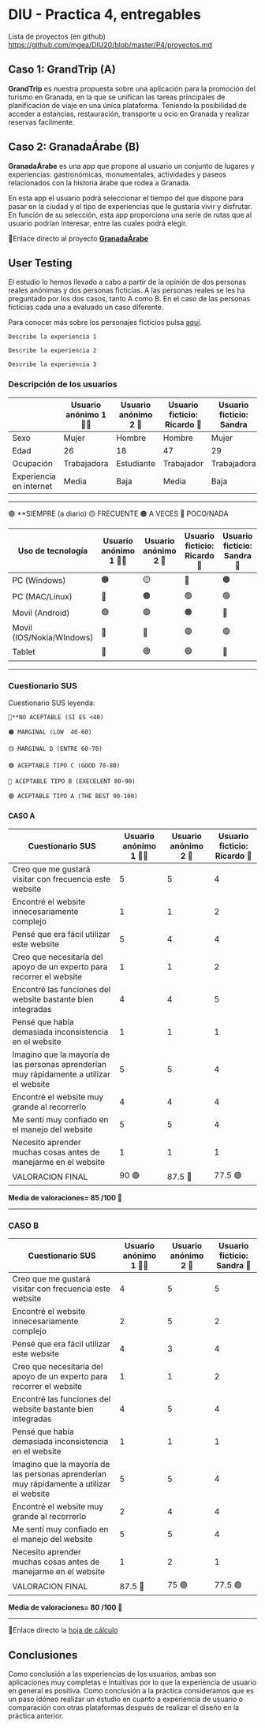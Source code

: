 # DIU - Practica 4, entregables

Lista de proyectos (en github) https://github.com/mgea/DIU20/blob/master/P4/proyectos.md


## Caso 1: GrandTrip (A)

**GrandTrip** es nuestra propuesta sobre una aplicación para la promoción del turismo en Granada, en la que se unifican las tareas principales de planificación de viaje en una única plataforma. Teniendo la posibilidad de acceder a estancias, restauración, transporte u ocio en Granada y realizar reservas facilmente.  

## Caso 2: GranadaÁrabe (B)

**GranadaÁrabe** es una app que propone al usuario un conjunto de lugares y experiencias: gastronómicas, monumentales, actividades y paseos relacionados con la historia árabe que rodea a Granada.

En esta app el usuario podrá seleccionar el tiempo del que dispone para pasar en la ciudad y el tipo de experiencias que le gustaría vivir y disfrutar. En función de su selección, esta app proporciona una serie de rutas que al usuario podrían interesar, entre las cuales podrá elegir.

🔗Enlace directo al proyecto [**GranadaÁrabe**](https://github.com/daniharo/DIU21)


## User Testing

El estudio lo hemos llevado a cabo a partir de la opinión de dos personas reales anónimas y dos personas ficticias. A las personas reales se les ha preguntado por los dos casos, tanto A como B. En el caso de las personas ficticias cada una a evaluado un caso diferente. 


Para conocer más sobre los personajes ficticios pulsa [aquí](https://github.com/pablojj1808/DIU21#-1b-persona).


	Describe la experiencia 1

	Describe la experiencia 2

	Describe la experiencia 3

### Descripción de los usuarios

|  | Usuario anónimo 1 👩‍🦱| Usuario anónimo 2 👦 | Usuario ficticio: Ricardo 🧔 |Usuario ficticio: Sandra | 
|-------------------|----------|---------|------------------|----------------|
| Sexo |  Mujer  | Hombre  |  Hombre  | Mujer  |
| Edad |  26  | 18 |  47  | 29  |
| Ocupación|  Trabajadora  | Estudiante  | Trabajador  | Trabajadora  |
| Experiencia en internet |  Media  | Baja  | Media  | Baja  |


----- 

🟢 **SIEMPRE (a diario)
🟡 FRECUENTE
🟠 A VECES
🔴 POCO/NADA


| Uso de tecnología | Usuario anónimo 1 👩‍🦱 | Usuario anónimo 2 👦 | Usuario ficticio: Ricardo 🧔|Usuario ficticio: Sandra 👩| 
|-------------------|----------|---------|------------------|----------------|
| PC (Windows)|  🟠  | 🟡  | 🔴  | 🟠  |
| PC (MAC/Linux) |  🔴  | 🟠 |  🟢  | 🟢  |
| Movil (Android) |  🟢  | 🟢  | 🟠  | 🔴  |
| Movil (IOS/Nokia/WIndows) |  🔴  | 🔴  | 🟢  | 🟢  |
| Tablet |  🔴  | 🟢 |  🟢  | 🔴  |


----- 
### Cuestionario SUS

Cuestionario SUS leyenda:

	🔴**NO ACEPTABLE (SI ES <40)
	
	🟠 MARGINAL (LOW  40-60)
	
	🟡 MARGINAL D (ENTRE 60-70)
	
	🟢 ACEPTABLE TIPO C (GOOD 70-80)
	
	🔵 ACEPTABLE TIPO B (EXECELENT 80-90)
	
	🟣 ACEPTABLE TIPO A (THE BEST 90-100)


#### CASO A


| Cuestionario SUS | Usuario anónimo 1 👩‍🦱| Usuario anónimo 2 👦| Usuario ficticio: Ricardo 🧔|
|-------------------|----------|---------|------------------|
| Creo que me gustará visitar con frecuencia este website | 5 | 5 | 4|
| Encontré el website innecesariamente complejo |  1  | 1 |  2  |
| Pensé que era fácil utilizar este website |  5  | 4  | 4  |
| Creo que necesitaría del apoyo de un experto para recorrer el website |  1  | 1  | 2  |
| Encontré las funciones del website bastante bien integradas |  4  | 4 |  5  |
| Pensé que había demasiada inconsistencia en el website |  1  | 1  | 1  |
| Imagino que la mayoría de las personas aprenderían muy rápidamente a utilizar el website|  5  | 5  | 4  |
| Encontré el website muy grande al recorrerlo|  4  | 4  | 4  |
| Me sentí muy confiado en el manejo del website  | 5 | 5  | 4 |
| Necesito aprender muchas cosas antes de manejarme en el website |  1  | 1  | 1  |
| VALORACION FINAL |  90 🟣 | 87.5 🔵 |  77.5 🟢 |

**Media de valoraciones= 85 /100 🔵**



----- 

### CASO B

| Cuestionario SUS | Usuario anónimo 1 👩‍🦱| Usuario anónimo 2 👦 |Usuario ficticio: Sandra 👩| 
|-------------------|----------|---------|------------------|
| Creo que me gustará visitar con frecuencia este website | 4 | 5 | 5 |
| Encontré el website innecesariamente complejo |  2  | 5 |  2  |
| Pensé que era fácil utilizar este website |  4  | 3  | 4  |
| Creo que necesitaría del apoyo de un experto para recorrer el website |  1  | 1  | 2  |
| Encontré las funciones del website bastante bien integradas |  4  | 5 |  4  |
| Pensé que había demasiada inconsistencia en el website |  1  | 1  | 1  |
| Imagino que la mayoría de las personas aprenderían muy rápidamente a utilizar el website|  5  | 5  | 4  |
| Encontré el website muy grande al recorrerlo|  2  | 4  | 4  |
| Me sentí muy confiado en el manejo del website  | 5 | 5  | 4 |
| Necesito aprender muchas cosas antes de manejarme en el website |  1  | 2  | 1  |
| VALORACION FINAL |  87.5 🔵 | 75 🟢 |  77.5 🟢 |

**Media de valoraciones= 80 /100 🔵**

----- 


🔗Enlace directo la [hoja de cálculo](https://github.com/pablojj1808/DIU21/blob/master/P4/Cuestionario%20SUS%20DIU.xlsx)

## Conclusiones
Como conclusión a las experiencias de los usuarios, ambas son aplicaciones muy completas e intuitivas por lo que la experiencia de usuario en general es positiva. Como conclusión a la práctica consideramos que es un paso idóneo realizar un estudio en cuanto a experiencia de usuario o comparación con otras plataformas después de realizar el diseño en la práctica anterior.
